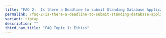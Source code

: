 ```yaml
---
title: "FAQ 2:  Is there a Deadline to submit Standing Database Applications (SDB)?"
permalink: /faq-2-is-there-a-deadline-to-submit-standing-database-applications-sdb/
variant: tiptap
description: ""
third_nav_title: "FAQ Topic 1: Ethics"
---
```

